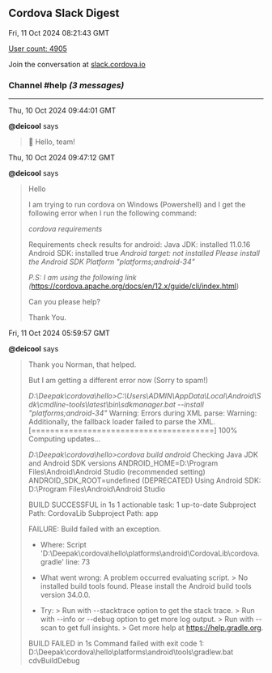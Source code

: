 ## Cordova Slack Digest
Fri, 11 Oct 2024 08:21:43 GMT

[User count: 4905](https://cordova.slack.com/)


Join the conversation at [slack.cordova.io](http://slack.cordova.io/)

### __Channel #help__ _(3 messages)_
---

Thu, 10 Oct 2024 09:44:01 GMT

__@deicool__ says 
> 👋 Hello, team!
> 

Thu, 10 Oct 2024 09:47:12 GMT

__@deicool__ says 
> Hello
> 
> I am trying to run cordova on Windows (Powershell) and I get the following error when I run the following command:
> 
> *cordova requirements*
> 
> Requirements check results for android:
> Java JDK: installed 11.0.16
> Android SDK: installed true
> *Android target: not installed*
> *Please install the Android SDK Platform "platforms;android-34"*
> 
> *P.S: I am using the following link (*<https://cordova.apache.org/docs/en/12.x/guide/cli/index.html>)
> 
> Can you please help?
> 
> Thank You.
> 

Fri, 11 Oct 2024 05:59:57 GMT

__@deicool__ says 
> Thank you Norman, that helped.
> 
> But I am getting a different error now (Sorry to spam!)
> 
> *D:\Deepak\cordova\hello&gt;C:\Users\ADMIN\AppData\Local\Android\Sdk\cmdline-tools\latest\bin\sdkmanager.bat --install "platforms;android-34"*
> Warning: Errors during XML parse:
> Warning: Additionally, the fallback loader failed to parse the XML.
> [=======================================] 100% Computing updates...
> 
> *D:\Deepak\cordova\hello&gt;cordova build android*
> Checking Java JDK and Android SDK versions
> ANDROID_HOME=D:\Program Files\Android\Android Studio (recommended setting)
> ANDROID_SDK_ROOT=undefined (DEPRECATED)
> Using Android SDK: D:\Program Files\Android\Android Studio
> 
> BUILD SUCCESSFUL in 1s
> 1 actionable task: 1 up-to-date
> Subproject Path: CordovaLib
> Subproject Path: app
> 
> FAILURE: Build failed with an exception.
> 
> * Where:
> Script 'D:\Deepak\cordova\hello\platforms\android\CordovaLib\cordova.gradle' line: 73
> 
> * What went wrong:
> A problem occurred evaluating script.
> &gt; No installed build tools found. Please install the Android build tools version 34.0.0.
> 
> * Try:
> &gt; Run with --stacktrace option to get the stack trace.
> &gt; Run with --info or --debug option to get more log output.
> &gt; Run with --scan to get full insights.
> &gt; Get more help at <https://help.gradle.org>.
> 
> BUILD FAILED in 1s
> Command failed with exit code 1: D:\Deepak\cordova\hello\platforms\android\tools\gradlew.bat cdvBuildDebug
> 
